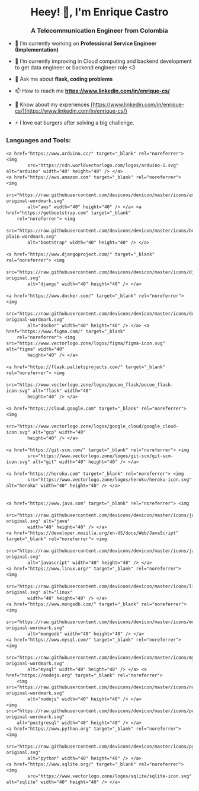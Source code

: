 <h1 align="center">Heey! 👋, I'm Enrique Castro</h1>
<h3 align="center">A Telecommunication Engineer from Colombia</h3>

- 🔭 I’m currently working on **Professional Service Engineer (Implementation)**

- 🌱 I’m currently improving in Cloud computing and backend development to get data engineer or backend engineer role <3

- 💬 Ask me about **flask, coding problems**

- 📫 How to reach me **https://www.linkedin.com/in/enrique-cs/**

- 📄 Know about my experiences [https://www.linkedin.com/in/enrique-cs/](https://www.linkedin.com/in/enrique-cs/)

- ⚡ I love eat burgers after solving a big challenge.

</p>

<h3 align="left">Languages and Tools:</h3>
<p align="left">

    <a href="https://www.arduino.cc/" target="_blank" rel="noreferrer"> <img
            src="https://cdn.worldvectorlogo.com/logos/arduino-1.svg" alt="arduino" width="40" height="40" /> </a>
    <a href="https://aws.amazon.com" target="_blank" rel="noreferrer"> <img
            src="https://raw.githubusercontent.com/devicons/devicon/master/icons/amazonwebservices/amazonwebservices-original-wordmark.svg"
            alt="aws" width="40" height="40" /> </a> <a href="https://getbootstrap.com" target="_blank"
        rel="noreferrer"> <img
            src="https://raw.githubusercontent.com/devicons/devicon/master/icons/bootstrap/bootstrap-plain-wordmark.svg"
            alt="bootstrap" width="40" height="40" /> </a>

    <a href="https://www.djangoproject.com/" target="_blank" rel="noreferrer"> <img
            src="https://raw.githubusercontent.com/devicons/devicon/master/icons/django/django-original.svg"
            alt="django" width="40" height="40" /> </a>

    <a href="https://www.docker.com/" target="_blank" rel="noreferrer"> <img
            src="https://raw.githubusercontent.com/devicons/devicon/master/icons/docker/docker-original-wordmark.svg"
            alt="docker" width="40" height="40" /> </a> <a href="https://www.figma.com/" target="_blank"
        rel="noreferrer"> <img src="https://www.vectorlogo.zone/logos/figma/figma-icon.svg" alt="figma" width="40"
            height="40" /> </a>

    <a href="https://flask.palletsprojects.com/" target="_blank" rel="noreferrer"> <img
            src="https://www.vectorlogo.zone/logos/pocoo_flask/pocoo_flask-icon.svg" alt="flask" width="40"
            height="40" /> </a>

    <a href="https://cloud.google.com" target="_blank" rel="noreferrer"> <img
            src="https://www.vectorlogo.zone/logos/google_cloud/google_cloud-icon.svg" alt="gcp" width="40"
            height="40" /> </a>

    <a href="https://git-scm.com/" target="_blank" rel="noreferrer"> <img
            src="https://www.vectorlogo.zone/logos/git-scm/git-scm-icon.svg" alt="git" width="40" height="40" /> </a>

    <a href="https://heroku.com" target="_blank" rel="noreferrer"> <img
            src="https://www.vectorlogo.zone/logos/heroku/heroku-icon.svg" alt="heroku" width="40" height="40" /> </a>


    <a href="https://www.java.com" target="_blank" rel="noreferrer"> <img
            src="https://raw.githubusercontent.com/devicons/devicon/master/icons/java/java-original.svg" alt="java"
            width="40" height="40" /> </a>
    <a href="https://developer.mozilla.org/en-US/docs/Web/JavaScript" target="_blank" rel="noreferrer"> <img
            src="https://raw.githubusercontent.com/devicons/devicon/master/icons/javascript/javascript-original.svg"
            alt="javascript" width="40" height="40" /> </a>
    <a href="https://www.linux.org/" target="_blank" rel="noreferrer"> <img
            src="https://raw.githubusercontent.com/devicons/devicon/master/icons/linux/linux-original.svg" alt="linux"
            width="40" height="40" /> </a>
    <a href="https://www.mongodb.com/" target="_blank" rel="noreferrer"> <img
            src="https://raw.githubusercontent.com/devicons/devicon/master/icons/mongodb/mongodb-original-wordmark.svg"
            alt="mongodb" width="40" height="40" /> </a>
    <a href="https://www.mysql.com/" target="_blank" rel="noreferrer"> <img
            src="https://raw.githubusercontent.com/devicons/devicon/master/icons/mysql/mysql-original-wordmark.svg"
            alt="mysql" width="40" height="40" /> </a> <a href="https://nodejs.org" target="_blank" rel="noreferrer">
        <img src="https://raw.githubusercontent.com/devicons/devicon/master/icons/nodejs/nodejs-original-wordmark.svg"
            alt="nodejs" width="40" height="40" /> </a>
    <img src="https://raw.githubusercontent.com/devicons/devicon/master/icons/postgresql/postgresql-original-wordmark.svg"
        alt="postgresql" width="40" height="40" /> </a>
    <a href="https://www.python.org" target="_blank" rel="noreferrer"> <img
            src="https://raw.githubusercontent.com/devicons/devicon/master/icons/python/python-original.svg"
            alt="python" width="40" height="40" /> </a>
    <a href="https://www.sqlite.org/" target="_blank" rel="noreferrer"> <img
            src="https://www.vectorlogo.zone/logos/sqlite/sqlite-icon.svg" alt="sqlite" width="40" height="40" /> </a>

</p>
